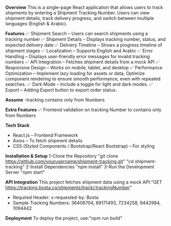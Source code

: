 **Overview**
This is a single-page React application that allows users to track shipments by entering a Shipment Tracking Number. Users can view shipment details, track delivery progress, and switch between multiple languages (English & Arabic).

**Features**
✅ Shipment Search – Users can search shipments using a tracking number
✅ Shipment Details – Displays tracking number, status, and expected delivery date
✅ Delivery Timeline – Shows a progress timeline of shipment stages
✅ Localization – Supports English and Arabic
✅ Error Handling – Displays user-friendly error messages for invalid tracking numbers
✅ API Integration – Fetches shipment details from a mock API
✅ Responsive Design – Works on mobile, tablet, and desktop
✅ Performance Optimization – Implement lazy loading for assets or data, Optimize component rendering to ensure smooth performance, even with repeated searches.
✅ Dark Mode – Include a toggle for light and dark modes.
✅ Export – Adding Export button to export order status.

**Assume**
-tracking contains only from Numbers

**Extra Features**
✅ Frontend validation on tracking Number to contains only from Numbers

**Tech Stack**
- React.js – Frontend Framework
- Axios – To fetch shipment details
- CSS (Styled Components / Bootstrap/React Bootstrap) – For styling

**Installation & Setup**
1-Clone the Repository
"git clone https://github.com/yourusername/shipment-tracking.git"
"cd shipment-tracking"
2-Install Dependencies
"npm install"
3-Run the Development Server
"npm start"

**API Integration**
This project fetches shipment data using a mock API:"GET https://tracking.bosta.co/shipments/track/:trackingNumber"
- Required Header: x-requested-by: Bosta
- Sample Tracking Numbers: 36406704, 69171493, 7234258, 9442984, 1094442

**Deployment**
To deploy the project, use:"npm run build"


